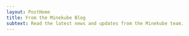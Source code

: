 ```yaml
---
layout: PostHome
title: From the Minekube Blog
subtext: Read the latest news and updates from the Minekube team.
---
```


